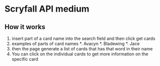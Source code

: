 # Scryfall API medium

## How it works
1. insert part of a card name into the search field and then click get cards
2. examples of parts of card names
   *. Avacyn
   *. Bladewing
   *. Jace
3. then the page generate a list of cards that has that word in their name
4. You can click on the individual cards to get more information on the specific card
